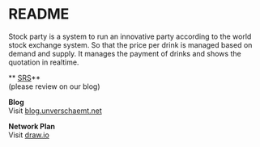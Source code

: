 # README #
Stock party is a system to run an innovative party according to the world stock exchange system. So that the price per drink is managed based on demand and supply. It manages the payment of drinks and shows the quotation in realtime.    
    

** [SRS](https://bitbucket.org/stockings/projectmanagement/src/master/srs.md)**   
(please review on our blog)

**Blog**    
Visit [blog.unverschaemt.net](http://blog.unverschaemt.net)

**Network Plan**    
Visit [draw.io](https://drive.google.com/file/d/0B7nNErk0bX8_MlBIQ3BqTVRIeTg/view?usp=sharing)